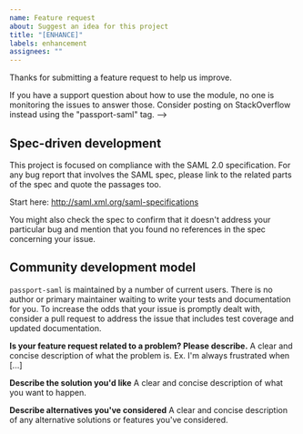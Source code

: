 ```yaml
---
name: Feature request
about: Suggest an idea for this project
title: "[ENHANCE]"
labels: enhancement
assignees: ""
---
```


Thanks for submitting a feature request to help us improve.

If you have a support question about how to use the module, no one is monitoring the issues
to answer those. Consider posting on StackOverflow instead using the "passport-saml" tag.
-->

## Spec-driven development

This project is focused on compliance with the SAML 2.0 specification. For any bug report that
involves the SAML spec, please link to the related parts of the spec and quote the passages too.

Start here: http://saml.xml.org/saml-specifications

You might also check the spec to confirm that it doesn't address your particular bug and mention
that you found no references in the spec concerning your issue.

## Community development model

`passport-saml` is maintained by a number of current users. There is no author or primary maintainer
waiting to write your tests and documentation for you. To increase the odds that your issue
is promptly dealt with, consider a pull request to address the issue that includes test coverage
and updated documentation.

**Is your feature request related to a problem? Please describe.**
A clear and concise description of what the problem is. Ex. I'm always frustrated when [...]

**Describe the solution you'd like**
A clear and concise description of what you want to happen.

**Describe alternatives you've considered**
A clear and concise description of any alternative solutions or features you've considered.
